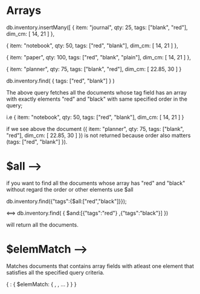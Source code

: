 # Arrays


  db.inventory.insertMany([
   { item: "journal", qty: 25, tags: ["blank", "red"], dim_cm: [ 14, 21 ] },
   
   { item: "notebook", qty: 50, tags: ["red", "blank"], dim_cm: [ 14, 21 ] },
   
   { item: "paper", qty: 100, tags: ["red", "blank", "plain"], dim_cm: [ 14, 21 ] },
   
   { item: "planner", qty: 75, tags: ["blank", "red"], dim_cm: [ 22.85, 30 ] }
   
   
  
  
 db.inventory.find( { tags: ["red", "blank"] } ) 
 
  
  The above query fetches all the documents whose tag field has an array with exactly elements "red" and "black" with same       specified order in the query;
  
  i.e  { item: "notebook", qty: 50, tags: ["red", "blank"], dim_cm: [ 14, 21 ] }
  
  
  if we see above the document ({ item: "planner", qty: 75, tags: ["blank", "red"], dim_cm: [ 22.85, 30 ] }) is not returned     because order also matters (tags: ["red", "blank"] }).
  
  
  # $all  -->
  
  if you want to find all the documents whose array has "red" and "black" without regard the order  or other elements use $all
  
  db.inventory.find({"tags":{$all:["red","black"]}});
  
  <==>  db.inventory.find( { $and:[{"tags":"red"} ,{"tags":"black"}] })

  
  will return all the documents.
  
  
  # $elemMatch -->
  
  Matches documents that contains array fields with atleast one element that satisfies all the specified query criteria.
  
  { <field>: { $elemMatch: { <query1>, <query2>, ... } } }
  
  
  
  
  
  
  
  
  
